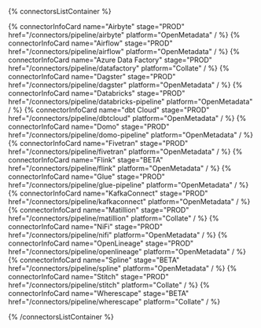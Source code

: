 {% connectorsListContainer %}

{% connectorInfoCard name="Airbyte" stage="PROD" href="/connectors/pipeline/airbyte" platform="OpenMetadata" / %}
{% connectorInfoCard name="Airflow" stage="PROD" href="/connectors/pipeline/airflow" platform="OpenMetadata" / %}
{% connectorInfoCard name="Azure Data Factory" stage="PROD" href="/connectors/pipeline/datafactory" platform="Collate" / %}
{% connectorInfoCard name="Dagster" stage="PROD" href="/connectors/pipeline/dagster" platform="OpenMetadata" / %}
{% connectorInfoCard name="Databricks" stage="PROD" href="/connectors/pipeline/databricks-pipeline" platform="OpenMetadata" / %}
{% connectorInfoCard name="dbt Cloud" stage="PROD" href="/connectors/pipeline/dbtcloud" platform="OpenMetadata" / %}
{% connectorInfoCard name="Domo" stage="PROD" href="/connectors/pipeline/domo-pipeline" platform="OpenMetadata" / %}
{% connectorInfoCard name="Fivetran" stage="PROD" href="/connectors/pipeline/fivetran" platform="OpenMetadata" / %}
{% connectorInfoCard name="Flink" stage="BETA" href="/connectors/pipeline/flink" platform="OpenMetadata" / %}
{% connectorInfoCard name="Glue" stage="PROD" href="/connectors/pipeline/glue-pipeline" platform="OpenMetadata" / %}
{% connectorInfoCard name="KafkaConnect" stage="PROD" href="/connectors/pipeline/kafkaconnect" platform="OpenMetadata" / %}
{% connectorInfoCard name="Matillion" stage="PROD" href="/connectors/pipeline/matillion" platform="Collate" / %}
{% connectorInfoCard name="NiFi" stage="PROD" href="/connectors/pipeline/nifi" platform="OpenMetadata" / %}
{% connectorInfoCard name="OpenLineage" stage="PROD" href="/connectors/pipeline/openlineage" platform="OpenMetadata" / %}
{% connectorInfoCard name="Spline" stage="BETA" href="/connectors/pipeline/spline" platform="OpenMetadata" / %}
{% connectorInfoCard name="Stitch" stage="PROD" href="/connectors/pipeline/stitch" platform="Collate" / %}
{% connectorInfoCard name="Wherescape" stage="BETA" href="/connectors/pipeline/wherescape" platform="Collate" / %}

{% /connectorsListContainer %}